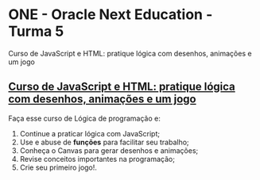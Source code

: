 # ONE - Oracle Next Education - Turma 5
Curso de JavaScript e HTML: pratique lógica com desenhos, animações e um jogo

## [Curso de JavaScript e HTML: pratique lógica com desenhos, animações e um jogo](https://cursos.alura.com.br/course/logica-programacao-pratica-desenho-animacoes-jogo)
Faça esse curso de Lógica de programação e:
1. Continue a praticar lógica com JavaScript;
2. Use e abuse de **funções** para facilitar seu trabalho;
3. Conheça o Canvas para gerar desenhos e animações;
4. Revise conceitos importantes na programação;
5. Crie seu primeiro jogo!.
